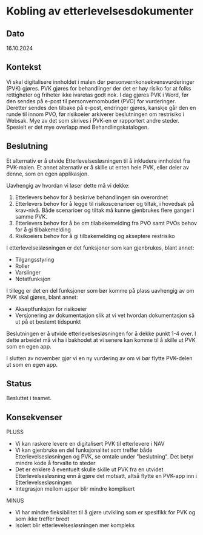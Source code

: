 # Kobling av etterlevelsesdokumenter

## Dato

16.10.2024

## Kontekst
Vi skal digitalisere innholdet i malen der personvernkonsekvensvurderinger (PVK) gjøres.
PVK gjøres for behandlinger der det er høy risiko for at folks rettigheter og friheter ikke ivaretas godt nok.
I dag gjøres PVK i Word, før den sendes på e-post til personvernombudet (PVO) for vurderinger.
Deretter sendes den tilbake på e-post, endringer gjøres, kanskje går den en runde til innom PVO, før risikoeier arkiverer beslutningen om restrisiko i Websak.
Mye av det som skrives i PVK-en er rapportert andre steder.
Spesielt er det mye overlapp med Behandlingskatalogen.


## Beslutning
Et alternativ er å utvide Etterlevelsesløsningen til å inkludere innholdet fra PVK-malen.
Et annet alternativ er å skille ut enten hele PVK, eller deler av denne, som en egen applikasjon. 

Uavhengig av hvordan vi løser dette må vi dekke: 
1. Etterlevers behov for å beskrive behandlingen sin overordnet
2. Etterlevers behov for å legge til risikoscenarioer og tiltak, i hovedsak  på krav-nivå. Både scenarioer og tiltak må kunne gjenbrukes flere ganger i samme PVK.
3. Etterlevers behov for å be om tilabekemelding fra PVO samt PVOs behov for å gi tilbakemelding
4. Risikoeiers behov for å gi tilbakemelding og akseptere restrisiko

I etterlevelsesløsningen er det funksjoner som kan gjenbrukes, blant annet:
- Tilgangsstyring
- Roller
- Varslinger
- Notatfunksjon

I tillegg er det en del funksjoner som bør komme på plass uavhengig av om PVK skal gjøres, blant annet:
- Akseptfunksjon for risikoeier
- Versjonering av dokumentasjon slik at vi vet hvordan dokumentasjon så ut på et bestemt tidspunkt

Beslutningen er å utvide etterlevelsesløsningen for å dekke punkt 1-4 over.
I dette arbeidet må vi ha i bakhodet at vi senere kan komme til å skille ut PVK som en egen app. 

I slutten av november gjør vi en ny vurdering av om vi bør flytte PVK-delen ut som en egen app.

## Status
Besluttet i teamet.

## Konsekvenser
PLUSS
+ Vi kan raskere levere en digitalisert PVK til etterlevere i NAV
+ Vi kan gjenbruke en del funksjonalitet som treffer både Etterlevelsesløsningen og PVK, se omtale under "beslutning". Det betyr mindre kode å forvalte to steder
+ Det er enklere å eventuelt skulle skille ut PVK fra en utvidet Etterlevelsesløsning enn å gjøre det motsatt, altså flytte en PVK-app inn i Etterlevelsesløsningen
+ Integrasjon mellom apper blir mindre komplisert

MINUS
- Vi har mindre fleksibilitet til å gjøre utvikling som er spesifikk for PVK og som ikke treffer bredt
- Isolert blir etterlevelsesløsningen mer kompleks